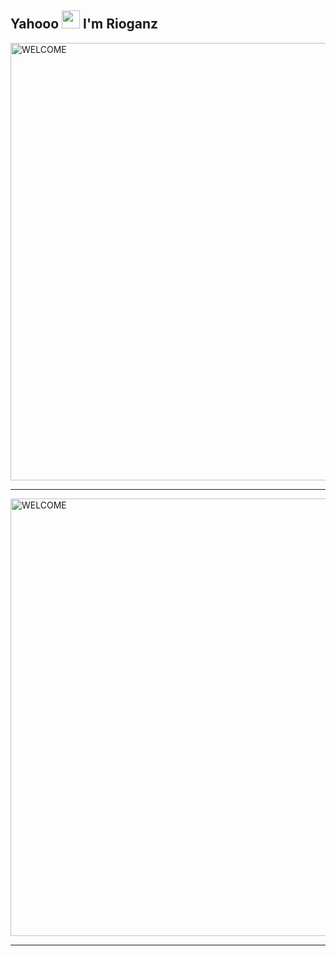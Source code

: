 ## Yahooo <img src="https://github.com/TheDudeThatCode/TheDudeThatCode/blob/master/Assets/Hi.gif" width="29px"> I'm Rioganz
<img src="https://media.tenor.com/images/7a570173867f3518fbc3f94c1c113be3/tenor.gif" alt="WELCOME" width="700" />

___

<img src="https://media.tenor.com/images/7a570173867f3518fbc3f94c1c113be3/tenor.gif" alt="WELCOME" width="700" />

___
